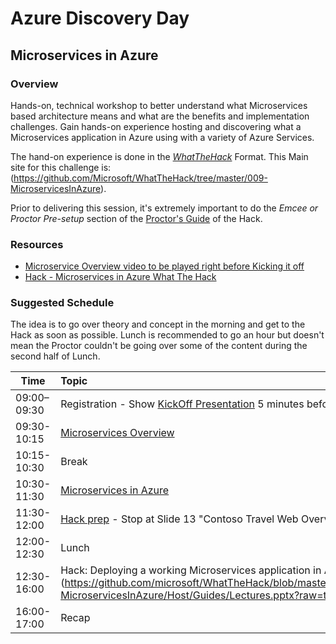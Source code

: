 # Azure Discovery Day
## Microservices in Azure

### Overview
Hands-on, technical workshop to better understand what Microservices based architecture means and what are the benefits and implementation challenges. Gain hands-on experience hosting and discovering what a Microservices application in Azure using with a variety of Azure Services.

The hand-on experience is done in the [*WhatTheHack*](https://github.com/Microsoft/WhatTheHack) Format.  This Main site for this challenge is: (https://github.com/Microsoft/WhatTheHack/tree/master/009-MicroservicesInAzure).

Prior to delivering this session, it's extremely important to do the *Emcee or Proctor Pre-setup* section of the [Proctor's Guide](https://github.com/microsoft/WhatTheHack/blob/master/009-MicroservicesInAzure/Host/Guides/MicroservicesOnAzure-ProctorGuide.docx?raw=true)
 of the Hack.

### Resources
* [Microservice Overview video to be played right before Kicking it off](https://youtu.be/CKL3fV5UR8w )
* [Hack - Microservices in Azure What The Hack](https://github.com/Microsoft/WhatTheHack/tree/master/009-MicroservicesInAzure)

### Suggested Schedule
The idea is to go over theory and concept in the morning and get to the Hack as soon as possible.  Lunch is recommended to go an hour but doesn't mean the Proctor couldn't be going over some of the content during the second half of Lunch.

| Time          | Topic
| ------------- |:---------------------------------------------------------------
| 09:00–09:30   | Registration - Show [KickOff Presentation](https://github.com/andywahr/MicroservicesInAzureDiscoveryDay/blob/master/Microservices_ArchApproach_KickOff.pptx?raw=true) 5 minutes before
| 09:30-10:15   | [Microservices Overview](https://github.com/andywahr/MicroservicesInAzureDiscoveryDay/blob/master/Microservics_Overview.pptx?raw=true)
| 10:15-10:30   | Break
| 10:30-11:30   | [Microservices in Azure](https://github.com/andywahr/MicroservicesInAzureDiscoveryDay/blob/master/Microservics_In_Azure.pptx?raw=true)
| 11:30-12:00   | [Hack prep](https://github.com/microsoft/WhatTheHack/blob/master/009-MicroservicesInAzure/Host/Guides/Lectures.pptx?raw=true) - Stop at Slide 13 "Contoso Travel Web Overview"
| 12:00-12:30   | Lunch
| 12:30-16:00   | Hack: Deploying a working Microservices application in Azure (https://github.com/microsoft/WhatTheHack/blob/master/009-MicroservicesInAzure/Host/Guides/Lectures.pptx?raw=true)
| 16:00-17:00   | Recap
